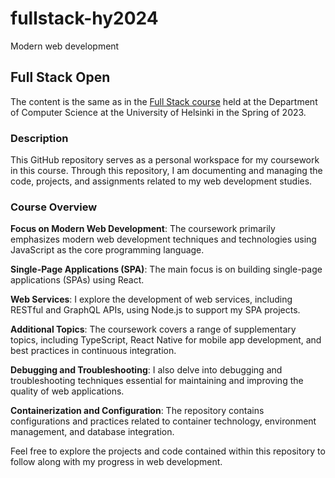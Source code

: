 # fullstack-hy2024

Modern web development

## Full Stack Open

The content is the same as in the [Full Stack course](https://fullstackopen.com/) held at the Department of Computer Science at the University of Helsinki in the Spring of 2023.

### Description

This GitHub repository serves as a personal workspace for my coursework in this course. Through this repository, I am documenting and managing the code, projects, and assignments related to my web development studies.

### Course Overview

**Focus on Modern Web Development**: The coursework primarily emphasizes modern web development techniques and technologies using JavaScript as the core programming language.

**Single-Page Applications (SPA)**: The main focus is on building single-page applications (SPAs) using React.

**Web Services**: I explore the development of web services, including RESTful and GraphQL APIs, using Node.js to support my SPA projects.

**Additional Topics**: The coursework covers a range of supplementary topics, including TypeScript, React Native for mobile app development, and best practices in continuous integration.

**Debugging and Troubleshooting**: I also delve into debugging and troubleshooting techniques essential for maintaining and improving the quality of web applications.

**Containerization and Configuration**: The repository contains configurations and practices related to container technology, environment management, and database integration.

Feel free to explore the projects and code contained within this repository to follow along with my progress in web development.
